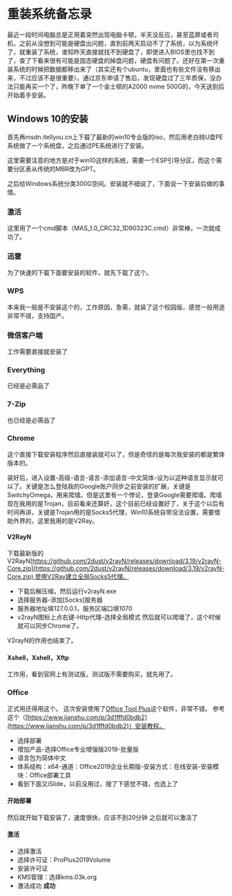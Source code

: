 # 重装系统备忘录
最近一段时间电脑总是正用着突然出现电脑卡顿，半天没反应，甚至蓝屏或者司机，之前从没想到可能是硬盘出问题，直到前两天启动不了了系统，以为系统坏了，就重装了系统，谁知昨天直接就找不到硬盘了，即使进入BIOS里也找不到了，查了下看来很有可能是固态硬盘的掉盘问题，硬盘有问题了。还好在第一次重装系统的时候把数据都移出来了（其实还有个ubuntu，里面也有些文件没有移出来，不过应该不是很重要）。通过京东申请了售后，发现硬盘过了三年质保，没办法只能再买一个了，昨晚下单了一个金士顿的A2000 nvme 500G的，今天送到后开始着手安装。
## Windows 10的安装
首先再msdn.itellyou.cn上下载了最新的win10专业版的iso，然后用老白桃U盘PE系统做了一个系统盘，之后通过PE系统进行了安装。

这里需要注意的地方是对于win10这样的系统，需要一个ESP引导分区，而这个需要分区表从传统的MBR改为GPT。

之后给Windows系统分类300G空间。安装就不细说了，下面说一下安装后做的事情。
### 激活
这里用了一个cmd脚本（MAS_1.0_CRC32_1D90323C.cmd）非常棒，一次就成功了。

### 迅雷
为了快速的下载下面要安装的软件，就先下载了这个。
### WPS
本来我一般是不安装这个的，工作原因，急需，就装了这个校园版，感觉一般用途非常不错，支持国产。
### 微信客户端
工作需要直接就安装了
### Everything
已经是必需品了
### 7-Zip
也已经是必需品了
### Chrome
这个直接下载安装程序然后直接装就可以了，但是奇怪的是每次我安装的都是繁体版本的。

装好后，进入设置-高级-语言-语言-添加语言-中文简体-设为以这种语言显示就可以了。关键是怎么登陆我的Google账户同步之前安装的扩展，关键是SwitchyOmega，用来爬墙。但是这里有一个悖论，登录Google需要爬墙。爬墙现在我用的是Trojan，目前看来还算好，这个目前已经设置好了，关于这个以后有时间再讲，关键是Trojan用的是Socks5代理，Win10系统自带没法设置，需要借助外界的，这里我用的是V2Ray。
#### V2RayN
下载最新版的V2RayN[https://github.com/2dust/v2rayN/releases/download/3.19/v2rayN-Core.zip](https://github.com/2dust/v2rayN/releases/download/3.19/v2rayN-Core.zip),使用V2Ray建立全局Socks5代理。
* 下载后解压缩，然后运行v2rayN.exe
* 选择服务器-添加[Socks]服务器
* 服务器地址填127.0.0.1，服务区端口填1070
* v2rayN图标上点右键-Http代理-选择全局模式
然后就可以爬墙了，这个时候就可以同步Chrome了。

V2rayN的作用也结束了。
#### Xshell，Xshell，Xftp
工作用，看到官网上有测试版，测试版不需要购买，就先用了。

### Office
正式用还得用这个。
这次安装使用了[Office Tool Plus](https://otp.landian.vip/zh-cn/download.html)这个软件，非常不错。
参考这个（[https://www.jianshu.com/p/3d1fffd0bdb2](https://www.jianshu.com/p/3d1fffd0bdb2)）安装教程。
* 选择部署
* 增加产品-选择Office专业增强版2019-批量版
* 语言包为简体中文
* 体系结构：x64-通道：Office2019企业长期版-安装方式：在线安装-安装模块：Office部署工具
* 看到下面又iSlide，以前没用过，搜了下感觉不错，也选上了
#### 开始部署
然后就开始下载安装了，速度很快，应该不到20分钟
之后就可以激活了
#### 激活
* 选择激活
* 选择许可证：ProPlus2019Volume
* 安装许可证
* KMS管理：选择kms.03k.org
* 激活成功
**成功**
